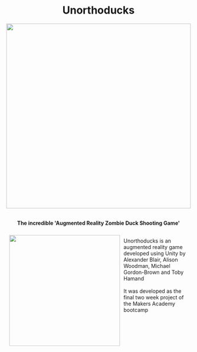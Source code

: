 <div align="center">
  <h1>Unorthoducks</h1>
  <img src="https://imgur.com/FpdOReu.png" width="500">
  <br>
  <br>
</div>
<div>
  <p style="text-align:center;"><b>The incredible 'Augmented Reality Zombie Duck Shooting Game'</b></p>
  <p><img src="https://i.imgur.com/FIRakDp.gif" width="300" style="float:left;margin:10px;"><br>
  Unorthoducks is an augmented reality game developed using Unity by Alexander Blair, Alison Woodman, Michael Gordon-Brown and Toby Hamand<br><br>
  It was developed as the final two week project of the Makers Academy bootcamp</p>
</div>
